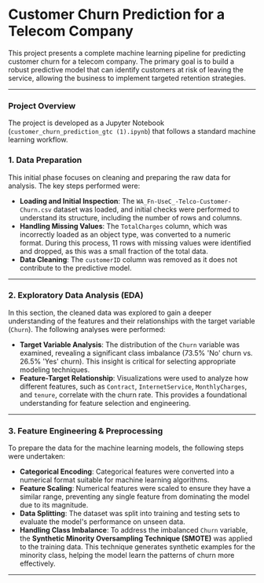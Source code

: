 # **Customer Churn Prediction for a Telecom Company**

This project presents a complete machine learning pipeline for predicting customer churn for a telecom company. The primary goal is to build a robust predictive model that can identify customers at risk of leaving the service, allowing the business to implement targeted retention strategies.

-----

### **Project Overview**

The project is developed as a Jupyter Notebook (`customer_churn_prediction_gtc (1).ipynb`) that follows a standard machine learning workflow.

### **1. Data Preparation**

This initial phase focuses on cleaning and preparing the raw data for analysis. The key steps performed were:

  * **Loading and Initial Inspection**: The `WA_Fn-UseC_-Telco-Customer-Churn.csv` dataset was loaded, and initial checks were performed to understand its structure, including the number of rows and columns.
  * **Handling Missing Values**: The `TotalCharges` column, which was incorrectly loaded as an object type, was converted to a numeric format. During this process, 11 rows with missing values were identified and dropped, as this was a small fraction of the total data.
  * **Data Cleaning**: The `customerID` column was removed as it does not contribute to the predictive model.

-----

### **2. Exploratory Data Analysis (EDA)**

In this section, the cleaned data was explored to gain a deeper understanding of the features and their relationships with the target variable (`Churn`). The following analyses were performed:

  * **Target Variable Analysis**: The distribution of the `Churn` variable was examined, revealing a significant class imbalance (73.5% 'No' churn vs. 26.5% 'Yes' churn). This insight is critical for selecting appropriate modeling techniques.
  * **Feature-Target Relationship**: Visualizations were used to analyze how different features, such as `Contract`, `InternetService`, `MonthlyCharges`, and `tenure`, correlate with the churn rate. This provides a foundational understanding for feature selection and engineering.

-----

### **3. Feature Engineering & Preprocessing**

To prepare the data for the machine learning models, the following steps were undertaken:

  * **Categorical Encoding**: Categorical features were converted into a numerical format suitable for machine learning algorithms.
  * **Feature Scaling**: Numerical features were scaled to ensure they have a similar range, preventing any single feature from dominating the model due to its magnitude.
  * **Data Splitting**: The dataset was split into training and testing sets to evaluate the model's performance on unseen data.
  * **Handling Class Imbalance**: To address the imbalanced `Churn` variable, the **Synthetic Minority Oversampling Technique (SMOTE)** was applied to the training data. This technique generates synthetic examples for the minority class, helping the model learn the patterns of churn more effectively.

-----
